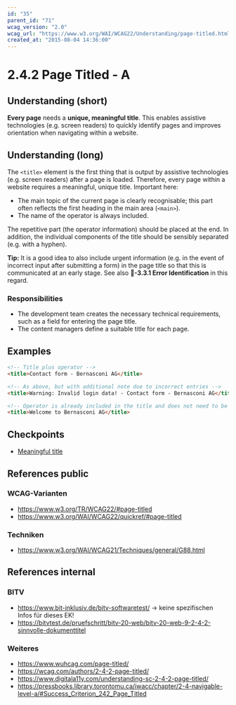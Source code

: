 ```yaml
---
id: "35"
parent_id: "71"
wcag_version: "2.0"
wcag_url: "https://www.w3.org/WAI/WCAG22/Understanding/page-titled.html"
created_at: "2015-08-04 14:36:00"
---
```


# 2.4.2 Page Titled - A

## Understanding (short)

**Every page** needs a **unique, meaningful title**. This enables assistive technologies (e.g. screen readers) to quickly identify pages and improves orientation when navigating within a website.

## Understanding (long)

The `<title>` element is the first thing that is output by assistive technologies (e.g. screen readers) after a page is loaded. Therefore, every page within a website requires a meaningful, unique title. Important here:

- The main topic of the current page is clearly recognisable; this part often reflects the first heading in the main area (`<main>`).
- The name of the operator is always included.

The repetitive part (the operator information) should be placed at the end. In addition, the individual components of the title should be sensibly separated (e.g. with a hyphen).

**Tip:** It is a good idea to also include urgent information (e.g. in the event of incorrect input after submitting a form) in the page title so that this is communicated at an early stage. See also **📜-3.3.1 Error Identification** in this regard.

### Responsibilities

- The development team creates the necessary technical requirements, such as a field for entering the page title.
- The content managers define a suitable title for each page.

## Examples

```html
<!-- Title plus operator -->
<title>Contact form - Bernasconi AG</title>

<!-- As above, but with additional note due to incorrect entries -->
<title>Warning: Invalid login data! - Contact form - Bernasconi AG</title>

<!-- Operator is already included in the title and does not need to be added (typical for a homepage) -->
<title>Welcome to Bernasconi AG</title>
```

## Checkpoints

- [Meaningful title](meaningful-title)

## References public

### WCAG-Varianten

- <https://www.w3.org/TR/WCAG22/#page-titled>
- <https://www.w3.org/WAI/WCAG22/quickref/#page-titled>

### Techniken

- <https://www.w3.org/WAI/WCAG21/Techniques/general/G88.html>

## References internal

### BITV

- <https://www.bit-inklusiv.de/bitv-softwaretest/> → keine spezifischen Infos für dieses EK!
- <https://bitvtest.de/pruefschritt/bitv-20-web/bitv-20-web-9-2-4-2-sinnvolle-dokumenttitel>

### Weiteres

- <https://www.wuhcag.com/page-titled/>
- <https://wcag.com/authors/2-4-2-page-titled/>
- <https://www.digitala11y.com/understanding-sc-2-4-2-page-titled/>
- <https://pressbooks.library.torontomu.ca/iwacc/chapter/2-4-navigable-level-a/#Success_Criterion_242_Page_Titled>